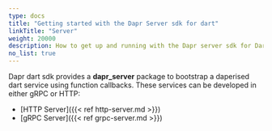 ```yaml
---
type: docs
title: "Getting started with the Dapr Server sdk for dart"
linkTitle: "Server"
weight: 20000
description: How to get up and running with the Dapr server sdk for Dart
no_list: true
---
```

Dapr dart sdk provides a **dapr_server** package to bootstrap a daperised dart service using function callbacks. 
These services can be developed in either gRPC or HTTP:
 - [HTTP Server]({{< ref http-server.md >}})
 - [gRPC Server]({{< ref grpc-server.md >}})